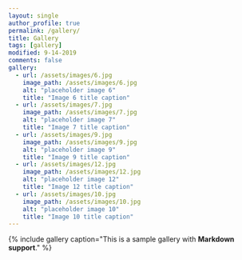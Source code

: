 ```yaml
---
layout: single
author_profile: true
permalink: /gallery/
title: Gallery
tags: [gallery]
modified: 9-14-2019
comments: false
gallery:
  - url: /assets/images/6.jpg
    image_path: /assets/images/6.jpg
    alt: "placeholder image 6"
    title: "Image 6 title caption"
  - url: /assets/images/7.jpg
    image_path: /assets/images/7.jpg
    alt: "placeholder image 7"
    title: "Image 7 title caption"
  - url: /assets/images/9.jpg
    image_path: /assets/images/9.jpg
    alt: "placeholder image 9"
    title: "Image 9 title caption"  
  - url: /assets/images/12.jpg
    image_path: /assets/images/12.jpg
    alt: "placeholder image 12"
    title: "Image 12 title caption"
  - url: /assets/images/10.jpg
    image_path: /assets/images/10.jpg
    alt: "placeholder image 10"
    title: "Image 10 title caption"    
---
```


{% include gallery caption="This is a sample gallery with **Markdown support**." %}

